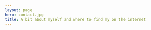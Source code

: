 ```yaml
---
layout: page
hero: contact.jpg
title: A bit about myself and where to find my on the internet
---
```

